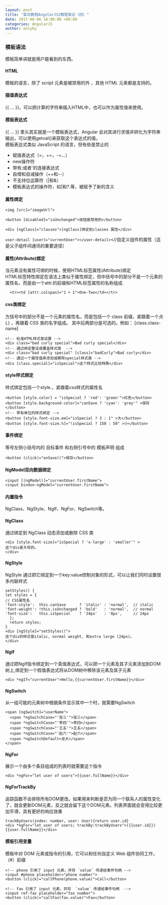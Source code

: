 ```yaml
---
layout: post
title: "菜鸟教程AngularJS2教程笔记（四）"
date: 2017-06-06 16:00:00 +00:00
categories: AngularJS
author: onlyhy
---
```

### 模板语法  
模板简单讲就是用户能看到的东西。

#### HTML  
模板的语言，除了 script 元素是被禁用的外 ，其他 HTML 元素都是支持的。  

#### 插值表达式  
{{ ... }}，可以把计算的字符串插入HTML中，也可以作为属性值来使用。  

#### 模板表达式  
{{ ... }} 里头其实就是一个模板表达式，Angular 会对其进行求值并转化为字符串输出，可以使用getval()来获取这个表达式的值。  
模板表达式类似 JavaScript 的语言，但有些是禁止的  
* 赋值表达式（=，+=，-=...）
* new操作符
* 带有;或者'的连接表达式
* 自增和自减操作（++和--）
* 不支持位运算符（|和&）
* 模板表达式的操作符，如|和?.等，被赋予了新的含义  

#### 属性绑定  
`<img [src]="imageUrl">`

`<button [disabled]="isUnchanged">按钮是禁用的</button>`    

`<div [ngClass]="classes">[ngClass]绑定到classes 属性</div> ` 

`user-detail [user]="currentUser"></user-detail>`<//自定义组件的属性（这是父子组件间通讯的重要途径）

#### 属性(Attribute)绑定
当元素没有属性可绑的时候，使用HTML标签属性(Attribute)绑定  
HTML标签特性绑定在语法上类似于属性绑定，但中括号中的部分不是一个元素的属性名，而是由一个attr.的前缀和HTML标签属性的名称组成.

      <tr><td [attr.colspan]="1 + 1">One-Two</td></tr>  

#### css类绑定  
方括号中的部分不是一个元素的属性名，而是包括一个 class 前缀，紧跟着一个点 (.) ，再跟着 CSS 类的名字组成。 其中后两部分是可选的。例如： [class.class-name]   

    <!-- 标准HTML样式类设置 -->
    <div class="bad curly special">Bad curly special</div>
    <!-- 通过绑定重设或覆盖样式类  -->
    <div class="bad curly special" [class]="badCurly">Bad curly</div>
    <!-- 通过一个属性值来添加或移除special样式类 -->
    <div [class.special]="isSpecial">这个样式比较特殊</div>  

#### style样式绑定  
样式绑定包括一个style.，紧跟着css样式的属性名  

    <button [style.color] = "isSpecial ? 'red': 'green'">红色</button>
    <button [style.background-color]="canSave ? 'cyan': 'grey'" >保存</button>
    <!-- 带有单位的样式绑定 -->
    <button [style.font-size.em]="isSpecial ? 3 : 1" >大</button>
    <button [style.font-size.%]="!isSpecial ? 150 : 50" >小</button>  

#### 事件绑定  
等号左侧小括号内的 目标事件 和右侧引号中的 模板声明 组成  

    <button (click)="onSave()">保存</button>  

#### NgModel双向数据绑定  

    <input [(ngModel)]="currentUser.firstName">
    <input bindon-ngModel="currentUser.firstName">  

#### 内置指令  
NgClass、NgStyle、NgIf、NgFor、NgSwitch等。  

#### NgClass  
通过绑定到 NgClass 动态添加或删除 CSS 类  

    <div [style.font-size]="isSpecial ? 'x-large' : 'smaller'" >
    这个div是大号的。
    </div>

#### NgStyle  
NgStyle 通过把它绑定到一个key:value控制对象的形式，可以让我们同时设置很多内联样式  

    setStyles() {
    let styles = {
    // CSS属性名
    'font-style':  this.canSave      ? 'italic' : 'normal',  // italic
    'font-weight': !this.isUnchanged ? 'bold'   : 'normal',  // normal
    'font-size':   this.isSpecial    ? '24px'   : '8px',     // 24px
      };
      return styles;
    }  
    <div [ngStyle]="setStyles()">
    这个div的样式是italic, normal weight, 和extra large (24px)。
    </div>  

#### NgIf  
通过把NgIf指令绑定到一个真值表达式，可以把一个元素及其子元素添加到DOM树上,绑定到一个假值表达式将从DOM树中移除该元素及其子元素  

    <div *ngIf="currentUser">Hello,{{currentUser.firstName}}</div>  

#### NgSwitch  
从一组可能的元素树中根据条件显示其中一个时，就需要NgSwitch  

    <span [ngSwitch]="userName">
      <span *ngSwitchCase="'张三'">张三</span>
      <span *ngSwitchCase="'李四'">李四</span>
      <span *ngSwitchCase="'王五'">王五</span>
      <span *ngSwitchCase="'赵六'">赵六</span>
      <span *ngSwitchDefault>龙大</span>
    </span>  


#### NgFor  
展示一个由多个条目组成的列表时就需要这个指令  

    <div *ngFor="let user of users">{{user.fullName}}</div>

#### NgForTrackBy  
追踪函数不会排除所有DOM更改。如果用来判断是否为同一个联系人的属性变化了，就会更新DOM元素，反之就会留下这个DOM元素。列表界面就会变得比较更加平滑，具有更好的响应效果  

    trackByUsers(index: number, user: User){return user.id}  
    <div *ngFor="let user of users; trackBy:trackByUsers">({{user.id}}) {{user.fullName}}</div>  


#### 模板引用变量  
模板中对 DOM 元素或指令的引用，它可以和任何自定义 Web 组件协同工作，（#）前缀

    <!-- phone 引用了 input 元素，并将 `value` 传递给事件句柄 -->
    <input #phone placeholder="phone number">
    <button (click)="callPhone(phone.value)">Call</button>
     
    <!-- fax 引用了 input 元素，并将  `value` 传递给事件句柄  -->
    <input ref-fax placeholder="fax number">
    <button (click)="callFax(fax.value)">Fax</button>

